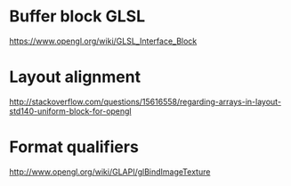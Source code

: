 # Buffer block GLSL
https://www.opengl.org/wiki/GLSL_Interface_Block

# Layout alignment
http://stackoverflow.com/questions/15616558/regarding-arrays-in-layout-std140-uniform-block-for-opengl

# Format qualifiers
http://www.opengl.org/wiki/GLAPI/glBindImageTexture
